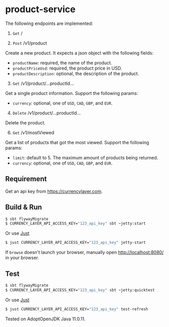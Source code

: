 # product-service #

The following endpoints are implemented:

1. `Get` /

2. `Post` /v1/product

Create a new product. It expects a json object with the following fields:

- `productName`: required, the name of the product.
- `productPriceUsd`: required, the product price in USD.
- `productDescription`: optional, the description of the product.

3. `Get` /v1/product/...productId...

Get a single product information. Support the following params:

- `currency`: optional, one of `USD`, `CAD`, `GBP`, and `EUR`.

4. `Delete` /v1/product/...productId...

Delete the product.

6. `Get` /v1/mostViewed

Get a list of products that got the most viewed. Support the following params:

- `limit`: default to 5. The maximum amount of products being returned.
- `currency`: optional, one of `USD`, `CAD`, `GBP`, and `EUR`.

## Requirement ##

Get an api key from https://currencylayer.com.

## Build & Run ##

```sh
$ sbt flywayMigrate
$ CURRENCY_LAYER_API_ACCESS_KEY="123_api_key" sbt ~jetty:start 
```

Or use [Just](https://github.com/casey/just)

```sh 
$ just CURRENCY_LAYER_API_ACCESS_KEY="123_api_key" jetty-start
```

If `browse` doesn't launch your browser, manually
open [http://localhost:8080/](http://localhost:8080/) in your browser.

## Test ##

```sh
$ sbt flywayMigrate
$ CURRENCY_LAYER_API_ACCESS_KEY="123_api_key" sbt ~jetty:quicktest 
```

Or use [Just](https://github.com/casey/just)

```sh 
$ just CURRENCY_LAYER_API_ACCESS_KEY="123_api_key" test-refresh
```

Tested on AdoptOpenJDK Java 11.0.11.

